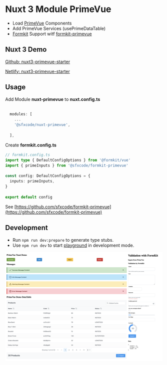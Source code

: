 # Nuxt 3 Module PrimeVue

* Load [PrimeVue](https://www.primefaces.org/primevue/setup) Components
* Add PrimeVue Services (usePrimeDataTable)
* [Formkit](https://formkit.com/) Support witf [formkit-primevue](https://github.com/sfxcode/formkit-primevue)

## Nuxt 3 Demo

[Github: nuxt3-primevue-starter](https://github.com/sfxcode/nuxt3-primevue-starter)

[Netlify:  nuxt3-primevue-starter](https://nuxt3-primevue-starter.netlify.app/)

## Usage

Add Module **nuxt-primevue** to **nuxt.config.ts**

```ts

  modules: [
    ...
    '@sfxcode/nuxt-primevue',
    
  ],
```

Create **formkit.config.ts**

```ts
// formkit.config.ts
import type { DefaultConfigOptions } from '@formkit/vue'
import { primeInputs } from '@sfxcode/formkit-primevue'

const config: DefaultConfigOptions = {
  inputs: primeInputs,
}

export default config
```

See [https://github.com/sfxcode/formkit-primevue](https://github.com/sfxcode/formkit-primevue)

## Development

- Run `npm run dev:prepare` to generate type stubs.
- Use `npm run dev` to start [playground](./playground) in development mode.


![](nuxt-primevue.png)
